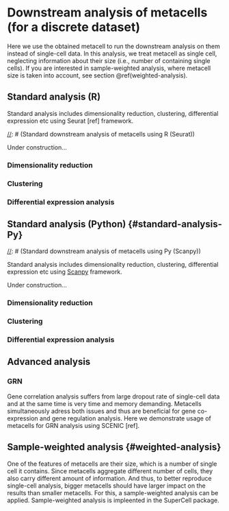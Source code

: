 # Downstream analysis of metacells (for a discrete dataset)

Here we use the obtained metacell to run the downstream analysis on them instead of single-cell data. In this analysis, we treat metacell as single cell, neglecting information about their size (i.e., number of containing single cells). If you are interested in sample-weighted analysis, where metacell size is taken into account, see section \@ref(weighted-analysis).

## Standard analysis (R)
Standard analysis includes dimensionality reduction, clustering, differential expression etc using Seurat [ref] framework.



[//]: # (Standard downstream analysis of metacells using R (Seurat))

Under construction...

### Dimensionality reduction 

### Clustering 

### Differential expression analysis 


## Standard analysis (Python) {#standard-analysis-Py}


[//]: # (Standard downstream analysis of metacells using Py (Scanpy))

Standard analysis includes dimensionality reduction, clustering, differential expression etc using [Scanpy](https://scanpy-tutorials.readthedocs.io/en/latest/#) framework.

Under construction...

### Dimensionality reduction 

### Clustering 

### Differential expression analysis 



## Advanced analysis

### GRN


[//]: # (GRN for metacells)

Gene correlation analysis suffers from large dropout rate of single-cell data and at the same time is very time and memory demanding. Metacells simultaneously adress both issues and thus are beneficial for gene co-expression and gene regulation analysis. Here we demonstrate usage of metacells for GRN analysis using SCENIC [ref]. 



## Sample-weighted analysis {#weighted-analysis}


[//]: # (Sample-weighted analysis of metacell using SuperCell framework)


One of the features of metacells are their size, which is a number of single cell it contains. Since metacells aggregate different number of cells, they also carry different amount of information. And thus, to better reproduce single-cell analysis, bigger metacells should have larger impact on the results than smaller metacells. For this, a sample-weighted analysis can be applied. Sample-weighted analysis is impleented in the SuperCell package. 




